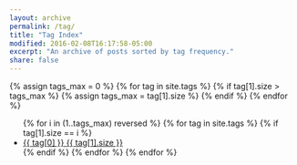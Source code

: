 ```yaml
---
layout: archive
permalink: /tag/
title: "Tag Index"
modified: 2016-02-08T16:17:58-05:00
excerpt: "An archive of posts sorted by tag frequency."
share: false
---
```


{% assign tags_max = 0 %}
{% for tag in site.tags %}
  {% if tag[1].size > tags_max %}
    {% assign tags_max = tag[1].size %}
  {% endif %}
{% endfor %}

<ul class="tag__list">
{% for i in (1..tags_max) reversed %}
  {% for tag in site.tags %}
    {% if tag[1].size == i %}
    <li><a href="{{ site.url }}/tag/{{ tag[0] | replace:' ','-' | downcase }}/" class="tag__item"><span class="tag__name">{{ tag[0] }}</span> <span class="tag__count">{{ tag[1].size }}</span></a></li>
    {% endif %}
  {% endfor %}
{% endfor %}
</ul>
